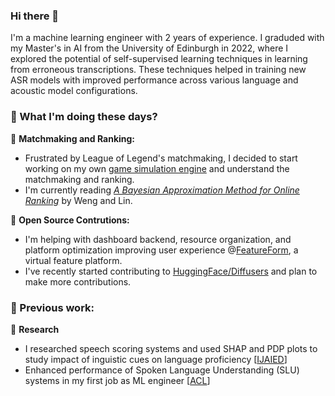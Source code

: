 ### Hi there 👋

I'm a machine learning engineer with 2 years of experience. I graduded with my Master's in AI from the University of Edinburgh in 2022, where I explored the potential of self-supervised learning techniques in learning from erroneous transcriptions. These techniques helped in training new ASR models with improved performance across various language and acoustic model configurations.

### 🌱 What I'm doing these days?
🌿 **Matchmaking and Ranking:** 

- Frustrated by League of Legend's matchmaking, I decided to start working on my own [game simulation engine](https://github.com/ihkap11/LeagueFanatics) and understand the matchmaking and ranking.
- I'm currently reading [_A Bayesian Approximation Method for Online Ranking_](https://jmlr.org/papers/volume12/weng11a/weng11a.pdf) by Weng and Lin.

🌿 **Open Source Contrutions:** 

- I'm helping with dashboard backend, resource organization, and platform optimization improving user experience @[FeatureForm](https://github.com/featureform/featureform), a virtual feature platform.
- I've recently started contributing to [HuggingFace/Diffusers](https://github.com/huggingface/diffusers) and plan to make more contributions.



### 🔦 Previous work:
🔬 **Research**
- I researched speech scoring systems and used SHAP and PDP plots to study impact of inguistic cues on language proficiency [[IJAIED](https://www.researchgate.net/publication/359250893_Automated_Speech_Scoring_System_Under_The_Lens_Evaluating_and_interpreting_the_linguistic_cues_for_language_proficiency)]
- Enhanced performance of Spoken Language Understanding (SLU) systems in my first job as ML engineer [[ACL](https://aclanthology.org/2021.acl-short.14/)]

<!--
**ihkap11/ihkap11** is a ✨ _special_ ✨ repository because its `README.md` (this file) appears on your GitHub profile.

Here are some ideas to get you started:

- 🔭 I’m currently facinated by match-making and ranking problems. I'm in 
- 🌱 I’m currently learning ...
- 👯 I’m looking to collaborate on ...
- 🤔 I’m looking for help with ...
- 💬 Ask me about ...
- 📫 How to reach me: ...
- 😄 Pronouns: ...
- ⚡ Fun fact: ...
-->
